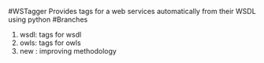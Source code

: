 #WSTagger
Provides tags for a web services automatically from their WSDL using python
#Branches
1. wsdl: tags for wsdl
2. owls: tags for owls
3. new : improving methodology
